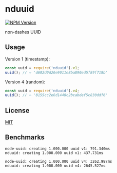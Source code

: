 # nduuid

[![NPM Version][npm-image]][npm-url]

non-dashes UUID

## Usage

Version 1 (timestamp):

```javascript
const uuid = require('nduuid').v1;
uuid(); // ⇨ 'd602d0d20e9011e8ba890ed5f89f718b'

```

Version 4 (random):

```javascript
const uuid = require('nduuid').v4;
uuid(); // ⇨ '8155cc2e6d1448c2bcabdef5c830ddf6'
```

## License

[MIT](LICENSE)

[npm-image]: https://img.shields.io/npm/v/nduuid.svg
[npm-url]: https://npmjs.org/package/nduuid

## Benchmarks
```
node-uuid: creating 1.000.000 uuid v1: 791.340ms
nduuid: creating 1.000.000 uuid v1: 437.731ms

node-uuid: creating 1.000.000 uuid v4: 3262.987ms
nduuid: creating 1.000.000 uuid v4: 2645.527ms
```